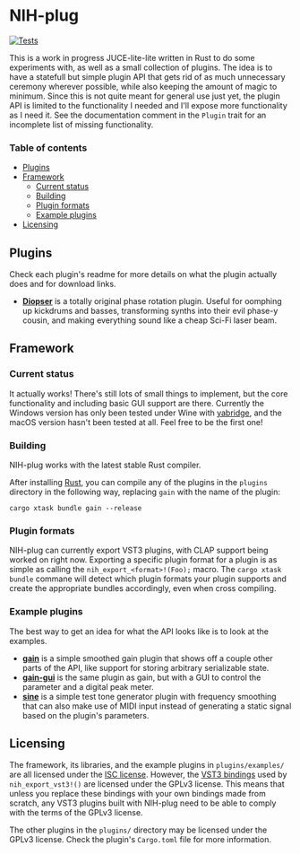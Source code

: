 # NIH-plug

[![Tests](https://github.com/robbert-vdh/nih-plugs/actions/workflows/test.yml/badge.svg)](https://github.com/robbert-vdh/nih-plugs/actions/workflows/test.yml)

This is a work in progress JUCE-lite-lite written in Rust to do some experiments
with, as well as a small collection of plugins. The idea is to have a statefull
but simple plugin API that gets rid of as much unnecessary ceremony wherever
possible, while also keeping the amount of magic to minimum. Since this is not
quite meant for general use just yet, the plugin API is limited to the
functionality I needed and I'll expose more functionality as I need it. See the
documentation comment in the `Plugin` trait for an incomplete list of missing
functionality.

### Table of contents

- [Plugins](#plugins)
- [Framework](#framework)
  - [Current status](#current-status)
  - [Building](#building)
  - [Plugin formats](#plugin-formats)
  - [Example plugins](#example-plugins)
- [Licensing](#licensing)

## Plugins

Check each plugin's readme for more details on what the plugin actually does and
for download links.

- [**Diopser**](plugins/diopser) is a totally original phase rotation plugin.
  Useful for oomphing up kickdrums and basses, transforming synths into their
  evil phase-y cousin, and making everything sound like a cheap Sci-Fi laser
  beam.

## Framework

### Current status

It actually works! There's still lots of small things to implement, but the core
functionality and including basic GUI support are there. Currently the Windows
version has only been tested under Wine with
[yabridge](https://github.com/robbert-vdh/yabridge), and the macOS version
hasn't been tested at all. Feel free to be the first one!

### Building

NIH-plug works with the latest stable Rust compiler.

After installing [Rust](https://rustup.rs/), you can compile any of the plugins
in the `plugins` directory in the following way, replacing `gain` with the name
of the plugin:

```shell
cargo xtask bundle gain --release
```

### Plugin formats

NIH-plug can currently export VST3 plugins, with CLAP support being worked on
right now. Exporting a specific plugin format for a plugin is as simple as
calling the `nih_export_<format>!(Foo);` macro. The `cargo xtask bundle` commane
will detect which plugin formats your plugin supports and create the appropriate
bundles accordingly, even when cross compiling.

### Example plugins

The best way to get an idea for what the API looks like is to look at the
examples.

- [**gain**](plugins/examples/gain) is a simple smoothed gain plugin that shows
  off a couple other parts of the API, like support for storing arbitrary
  serializable state.
- [**gain-gui**](plugins/examples/gain-gui) is the same plugin as gain, but with
  a GUI to control the parameter and a digital peak meter.
- [**sine**](plugins/examples/sine) is a simple test tone generator plugin with
  frequency smoothing that can also make use of MIDI input instead of generating
  a static signal based on the plugin's parameters.

## Licensing

The framework, its libraries, and the example plugins in `plugins/examples/` are
all licensed under the [ISC license](https://www.isc.org/licenses/). However,
the [VST3 bindings](https://github.com/RustAudio/vst3-sys) used by
`nih_export_vst3!()` are licensed under the GPLv3 license. This means that
unless you replace these bindings with your own bindings made from scratch, any
VST3 plugins built with NIH-plug need to be able to comply with the terms of the
GPLv3 license.

The other plugins in the `plugins/` directory may be licensed under the GPLv3
license. Check the plugin's `Cargo.toml` file for more information.

